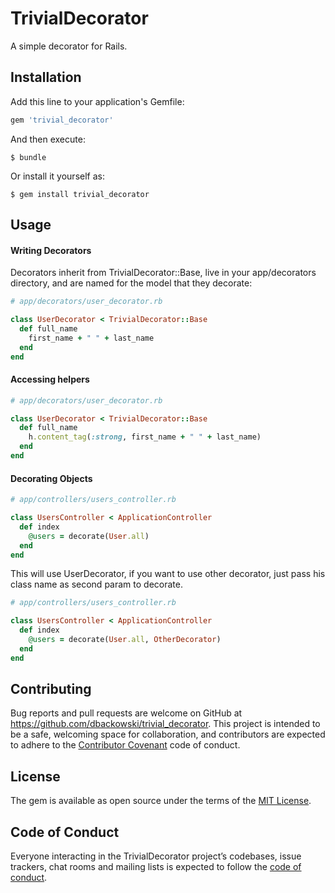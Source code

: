 # TrivialDecorator

A simple decorator for Rails.

## Installation

Add this line to your application's Gemfile:

```ruby
gem 'trivial_decorator'
```

And then execute:

    $ bundle

Or install it yourself as:

    $ gem install trivial_decorator

## Usage

#### Writing Decorators

Decorators inherit from TrivialDecorator::Base, live in your app/decorators directory, and are named for the model that they decorate:

```ruby
# app/decorators/user_decorator.rb

class UserDecorator < TrivialDecorator::Base
  def full_name
    first_name + " " + last_name
  end
end
```

#### Accessing helpers

```ruby
# app/decorators/user_decorator.rb

class UserDecorator < TrivialDecorator::Base
  def full_name
    h.content_tag(:strong, first_name + " " + last_name)
  end
end
```

#### Decorating Objects

```ruby
# app/controllers/users_controller.rb

class UsersController < ApplicationController
  def index
    @users = decorate(User.all)
  end
end
```

This will use UserDecorator, if you want to use other decorator, just pass his class name as second param to decorate.

```ruby
# app/controllers/users_controller.rb

class UsersController < ApplicationController
  def index
    @users = decorate(User.all, OtherDecorator)
  end
end
```

## Contributing

Bug reports and pull requests are welcome on GitHub at https://github.com/dbackowski/trivial_decorator. This project is intended to be a safe, welcoming space for collaboration, and contributors are expected to adhere to the [Contributor Covenant](http://contributor-covenant.org) code of conduct.

## License

The gem is available as open source under the terms of the [MIT License](https://opensource.org/licenses/MIT).

## Code of Conduct

Everyone interacting in the TrivialDecorator project’s codebases, issue trackers, chat rooms and mailing lists is expected to follow the [code of conduct](https://github.com/dbackowski/trivial_decorator/blob/master/CODE_OF_CONDUCT.md).

